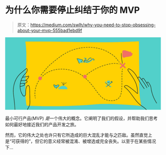 # 为什么你需要停止纠结于你的 MVP

> 原文：<https://medium.com/swlh/why-you-need-to-stop-obsessing-about-your-mvp-555bad1ebd9f>

![](img/4d1829ce6fd8a3dabfe3c11950932363.png)

最小可行产品(MVP) *是*一个伟大的概念。它阐明了我们的假设，并帮助我们思考如何最好地接近我们的产品开发之旅。

然而，它的伟大之处也许只有它所造成的巨大混乱才能与之匹敌。虽然直觉上是“可获得的”，但它的意义经常被混淆、被增选或完全丧失。以至于在某些情况下…